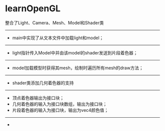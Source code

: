 # learnOpenGL
整合了Light、Camera、Mesh、Model和Shader类  
***
* main中实现了从文本文件中加载light和model；  
***
* light指针传入Model中并由该model的shader发送到片段着色器；  
***
* model加载模型时获得其mesh，绘制时遍历所有mesh的draw方法；  
***
* shader类添加几何着色器的支持  
***
* 顶点着色器输出为接口块；  
* 几何着色器的输入为接口块数组，输出为接口块；  
* 片段着色器的输入为接口块，输出为vec4颜色值；  
***
* 
